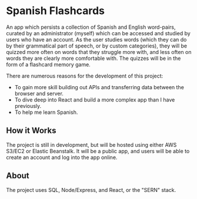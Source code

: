 # Spanish Flashcards 
An app which persists a collection of Spanish and English word-pairs, curated by an administrator (myself) which can be accessed and studied by users who have an account. As the user studies words (which they can do by their grammatical part of speech, or by custom categories), they will be quizzed more often on words that they struggle more with, and less often on words they are clearly more comfortable with. The quizzes will be in the form of a flashcard memory game.

There are numerous reasons for the development of this project:
- To gain more skill building out APIs and transferring data between the browser and server.
- To dive deep into React and build a more complex app than I have previously.
- To help me learn Spanish.

## How it Works
The project is still in development, but will be hosted using either AWS S3/EC2 or Elastic Beanstalk. It will be a public app, and users will be able to create an account and log into the app online.

## About
The project uses SQL, Node/Express, and React, or the "SERN" stack.
